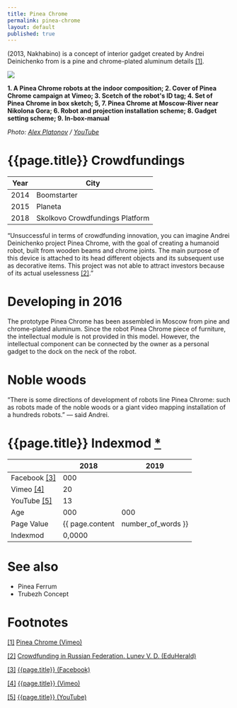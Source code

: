 ```yaml
---
title: Pinea Chrome
permalink: pinea-chrome
layout: default
published: true
---
```


(2013, Nakhabino) is a concept of interior gadget created by Andrei Deinichenko from is a pine and chrome-plated aluminum details <span id="a1">[\[1\]](#f1)</span>.

![](/encyclopedia/images/pinea-chrome.jpg)

**1. A Pinea Chrome robots at the indoor composition; 2. Cover of Pinea Chrome campaign at Vimeo; 3. Scetch of the robot's ID tag; 4. Set of Pinea Chrome in box sketch; 5, 7. Pinea Chrome at Moscow-River near Nikolona Gora; 6. Robot and projection installation scheme; 8. Gadget setting scheme; 9. In-box-manual**

*Photo: [Alex Platonov](platonov-alex) / [YouTube](https://www.youtube.com/watch?v=CSpqlJVOCys)*

# {{page.title}} Crowdfundings

|Year|City|
|-|-|
|2014|Boomstarter|
|2015|Planeta|
|2018|Skolkovo Crowdfundings Platform|

“Unsuccessful in terms of crowdfunding innovation, you can imagine Andrei Deinichenko project Pinea Chrome, with the goal of creating a humanoid robot, built from wooden beams and chrome joints. The main purpose of this device is attached to its head different objects and its subsequent use as decorative items. This project was not able to attract investors because of its actual uselessness <span id="a2">[\[2\]](#f2)</span>.”

# Developing in 2016

The prototype Pinea Chrome has been assembled in Moscow from pine and chrome-plated aluminum. Since the robot Pinea Chrome piece of furniture, the intellectual module is not provided in this model. However, the intellectual component can be connected by the owner as a personal gadget to the dock on the neck of the robot.

# Noble woods

“There is some directions of development of robots line Pinea Chrome: such as robots made of the noble woods or a giant video mapping installation of a hundreds robots.” — said Andrei.

# {{page.title}} Indexmod [*](indexmod)

||2018|2019|
|-|-|-|
|Facebook <span id="a3">[\[3\]](#f3)</span>|000||
|Vimeo <span id="a4">[\[4\]](#f4)</span>|20||
|YouTube <span id="a5">[\[5\]](#f5)</span>|13||
|Age|000|000|
|Page Value|{{ page.content | number_of_words }}||
|Indexmod|0,0000||


# See also

+ Pinea Ferrum
+ Trubezh Concept 

# Footnotes


[[1]](#a1) <span id="f1"></span> [Pinea Chrome (Vimeo)](https://vimeo.com/121336598)

[[2]](#a2) <span id="f2"></span> [Crowdfunding in Russian Federation. Lunev V. D. (EduHerald)](http://www.eduherald.ru/pdf/2015/6/153.pdf)

[[3]](#a3) <span id="f3"></span> [{{page.title}} (Facebook)](index)

[[4]](#a4) <span id="f4"></span> [{{page.title}} (Vimeo)](https://vimeo.com/121336598)

[[5]](#a5) <span id="f5"></span> [{{page.title}} (YouTube)](index)
